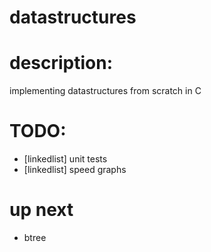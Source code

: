# datastructures

# description:
  implementing datastructures from scratch in C

# TODO:
  * [linkedlist] unit tests
  * [linkedlist] speed graphs

# up next
  * btree

